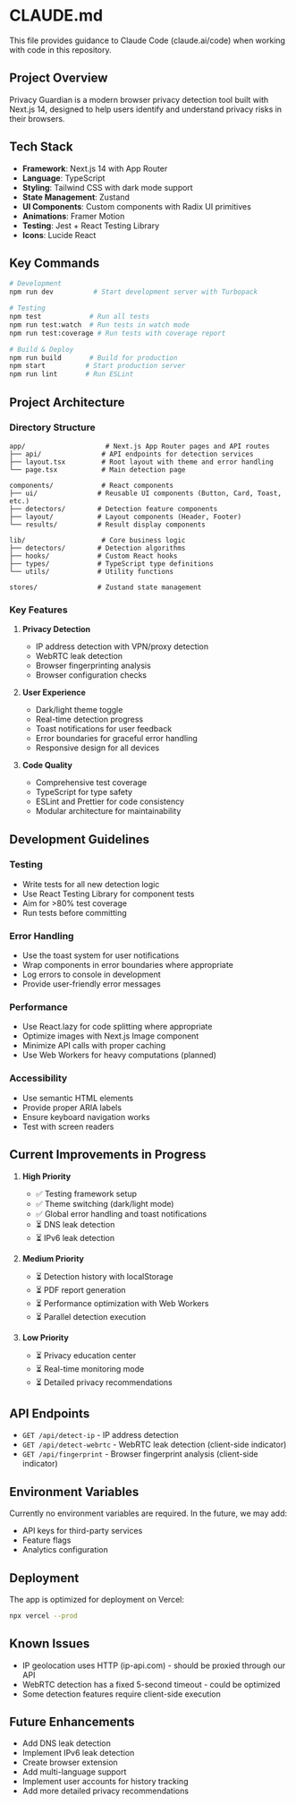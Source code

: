 # CLAUDE.md

This file provides guidance to Claude Code (claude.ai/code) when working with code in this repository.

## Project Overview

Privacy Guardian is a modern browser privacy detection tool built with Next.js 14, designed to help users identify and understand privacy risks in their browsers.

## Tech Stack

- **Framework**: Next.js 14 with App Router
- **Language**: TypeScript
- **Styling**: Tailwind CSS with dark mode support
- **State Management**: Zustand
- **UI Components**: Custom components with Radix UI primitives
- **Animations**: Framer Motion
- **Testing**: Jest + React Testing Library
- **Icons**: Lucide React

## Key Commands

```bash
# Development
npm run dev          # Start development server with Turbopack

# Testing
npm test            # Run all tests
npm run test:watch  # Run tests in watch mode
npm run test:coverage # Run tests with coverage report

# Build & Deploy
npm run build       # Build for production
npm start          # Start production server
npm run lint       # Run ESLint
```

## Project Architecture

### Directory Structure
```
app/                    # Next.js App Router pages and API routes
├── api/               # API endpoints for detection services
├── layout.tsx         # Root layout with theme and error handling
└── page.tsx           # Main detection page

components/            # React components
├── ui/               # Reusable UI components (Button, Card, Toast, etc.)
├── detectors/        # Detection feature components
├── layout/           # Layout components (Header, Footer)
└── results/          # Result display components

lib/                   # Core business logic
├── detectors/        # Detection algorithms
├── hooks/            # Custom React hooks
├── types/            # TypeScript type definitions
└── utils/            # Utility functions

stores/               # Zustand state management
```

### Key Features

1. **Privacy Detection**
   - IP address detection with VPN/proxy detection
   - WebRTC leak detection
   - Browser fingerprinting analysis
   - Browser configuration checks

2. **User Experience**
   - Dark/light theme toggle
   - Real-time detection progress
   - Toast notifications for user feedback
   - Error boundaries for graceful error handling
   - Responsive design for all devices

3. **Code Quality**
   - Comprehensive test coverage
   - TypeScript for type safety
   - ESLint and Prettier for code consistency
   - Modular architecture for maintainability

## Development Guidelines

### Testing
- Write tests for all new detection logic
- Use React Testing Library for component tests
- Aim for >80% test coverage
- Run tests before committing

### Error Handling
- Use the toast system for user notifications
- Wrap components in error boundaries where appropriate
- Log errors to console in development
- Provide user-friendly error messages

### Performance
- Use React.lazy for code splitting where appropriate
- Optimize images with Next.js Image component
- Minimize API calls with proper caching
- Use Web Workers for heavy computations (planned)

### Accessibility
- Use semantic HTML elements
- Provide proper ARIA labels
- Ensure keyboard navigation works
- Test with screen readers

## Current Improvements in Progress

1. **High Priority**
   - ✅ Testing framework setup
   - ✅ Theme switching (dark/light mode)
   - ✅ Global error handling and toast notifications
   - ⏳ DNS leak detection
   - ⏳ IPv6 leak detection

2. **Medium Priority**
   - ⏳ Detection history with localStorage
   - ⏳ PDF report generation
   - ⏳ Performance optimization with Web Workers
   - ⏳ Parallel detection execution

3. **Low Priority**
   - ⏳ Privacy education center
   - ⏳ Real-time monitoring mode
   - ⏳ Detailed privacy recommendations

## API Endpoints

- `GET /api/detect-ip` - IP address detection
- `GET /api/detect-webrtc` - WebRTC leak detection (client-side indicator)
- `GET /api/fingerprint` - Browser fingerprint analysis (client-side indicator)

## Environment Variables

Currently no environment variables are required. In the future, we may add:
- API keys for third-party services
- Feature flags
- Analytics configuration

## Deployment

The app is optimized for deployment on Vercel:
```bash
npx vercel --prod
```

## Known Issues

- IP geolocation uses HTTP (ip-api.com) - should be proxied through our API
- WebRTC detection has a fixed 5-second timeout - could be optimized
- Some detection features require client-side execution

## Future Enhancements

- Add DNS leak detection
- Implement IPv6 leak detection
- Create browser extension
- Add multi-language support
- Implement user accounts for history tracking
- Add more detailed privacy recommendations